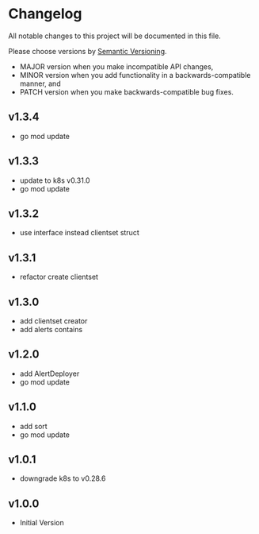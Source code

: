 # Changelog

All notable changes to this project will be documented in this file.

Please choose versions by [Semantic Versioning](http://semver.org/).

* MAJOR version when you make incompatible API changes,
* MINOR version when you add functionality in a backwards-compatible manner, and
* PATCH version when you make backwards-compatible bug fixes.

## v1.3.4

- go mod update
 
## v1.3.3

- update to k8s v0.31.0
- go mod update

## v1.3.2

- use interface instead clientset struct

## v1.3.1

- refactor create clientset

## v1.3.0

- add clientset creator
- add alerts contains

## v1.2.0

- add AlertDeployer
- go mod update

## v1.1.0

- add sort
- go mod update

## v1.0.1

- downgrade k8s to v0.28.6

## v1.0.0

- Initial Version
